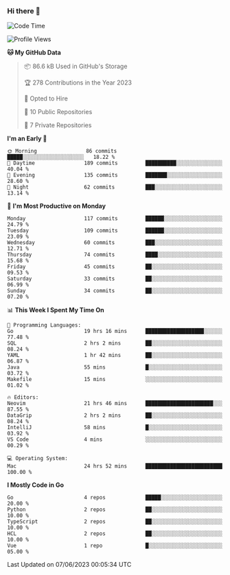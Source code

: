 ### Hi there 👋
<!--![visitors](https://visitor-badge.glitch.me/badge?page_id=d0zingcat)-->
<!--
**d0zingcat/d0zingcat** is a ✨ _special_ ✨ repository because its `README.md` (this file) appears on your GitHub profile.

Here are some ideas to get you started:

- 🔭 I’m currently working on ...
- 🌱 I’m currently learning ...
- 👯 I’m looking to collaborate on ...
- 🤔 I’m looking for help with ...
- 💬 Ask me about ...
- 📫 How to reach me: ...
- 😄 Pronouns: ...
- ⚡ Fun fact: ...
-->
<!--START_SECTION:waka-->
![Code Time](http://img.shields.io/badge/Code%20Time-2%2C687%20hrs%2053%20mins-blue)

![Profile Views](http://img.shields.io/badge/Profile%20Views-0-blue)

**🐱 My GitHub Data** 

> 📦 86.6 kB Used in GitHub's Storage 
 > 
> 🏆 278 Contributions in the Year 2023
 > 
> 💼 Opted to Hire
 > 
> 📜 10 Public Repositories 
 > 
> 🔑 7 Private Repositories 
 > 
**I'm an Early 🐤** 

```text
🌞 Morning                86 commits          █████░░░░░░░░░░░░░░░░░░░░   18.22 % 
🌆 Daytime                189 commits         ██████████░░░░░░░░░░░░░░░   40.04 % 
🌃 Evening                135 commits         ███████░░░░░░░░░░░░░░░░░░   28.60 % 
🌙 Night                  62 commits          ███░░░░░░░░░░░░░░░░░░░░░░   13.14 % 
```
📅 **I'm Most Productive on Monday** 

```text
Monday                   117 commits         ██████░░░░░░░░░░░░░░░░░░░   24.79 % 
Tuesday                  109 commits         ██████░░░░░░░░░░░░░░░░░░░   23.09 % 
Wednesday                60 commits          ███░░░░░░░░░░░░░░░░░░░░░░   12.71 % 
Thursday                 74 commits          ████░░░░░░░░░░░░░░░░░░░░░   15.68 % 
Friday                   45 commits          ██░░░░░░░░░░░░░░░░░░░░░░░   09.53 % 
Saturday                 33 commits          ██░░░░░░░░░░░░░░░░░░░░░░░   06.99 % 
Sunday                   34 commits          ██░░░░░░░░░░░░░░░░░░░░░░░   07.20 % 
```


📊 **This Week I Spent My Time On** 

```text
💬 Programming Languages: 
Go                       19 hrs 16 mins      ███████████████████░░░░░░   77.48 % 
SQL                      2 hrs 2 mins        ██░░░░░░░░░░░░░░░░░░░░░░░   08.24 % 
YAML                     1 hr 42 mins        ██░░░░░░░░░░░░░░░░░░░░░░░   06.87 % 
Java                     55 mins             █░░░░░░░░░░░░░░░░░░░░░░░░   03.72 % 
Makefile                 15 mins             ░░░░░░░░░░░░░░░░░░░░░░░░░   01.02 % 

🔥 Editors: 
Neovim                   21 hrs 46 mins      ██████████████████████░░░   87.55 % 
DataGrip                 2 hrs 2 mins        ██░░░░░░░░░░░░░░░░░░░░░░░   08.24 % 
IntelliJ                 58 mins             █░░░░░░░░░░░░░░░░░░░░░░░░   03.92 % 
VS Code                  4 mins              ░░░░░░░░░░░░░░░░░░░░░░░░░   00.29 % 

💻 Operating System: 
Mac                      24 hrs 52 mins      █████████████████████████   100.00 % 
```

**I Mostly Code in Go** 

```text
Go                       4 repos             █████░░░░░░░░░░░░░░░░░░░░   20.00 % 
Python                   2 repos             ██░░░░░░░░░░░░░░░░░░░░░░░   10.00 % 
TypeScript               2 repos             ██░░░░░░░░░░░░░░░░░░░░░░░   10.00 % 
HCL                      2 repos             ██░░░░░░░░░░░░░░░░░░░░░░░   10.00 % 
Vue                      1 repo              █░░░░░░░░░░░░░░░░░░░░░░░░   05.00 % 
```




 Last Updated on 07/06/2023 00:05:34 UTC
<!--END_SECTION:waka-->

